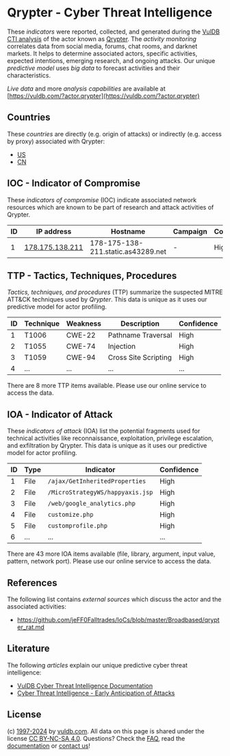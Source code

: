# Qrypter - Cyber Threat Intelligence

These _indicators_ were reported, collected, and generated during the [VulDB CTI analysis](https://vuldb.com/?kb.cti) of the actor known as [Qrypter](https://vuldb.com/?actor.qrypter). The _activity monitoring_ correlates data from social media, forums, chat rooms, and darknet markets. It helps to determine associated actors, specific activities, expected intentions, emerging research, and ongoing attacks. Our unique _predictive model_ uses _big data_ to forecast activities and their characteristics.

_Live data_ and more _analysis capabilities_ are available at [https://vuldb.com/?actor.qrypter](https://vuldb.com/?actor.qrypter)

## Countries

These _countries_ are directly (e.g. origin of attacks) or indirectly (e.g. access by proxy) associated with Qrypter:

* [US](https://vuldb.com/?country.us)
* [CN](https://vuldb.com/?country.cn)

## IOC - Indicator of Compromise

These _indicators of compromise_ (IOC) indicate associated network resources which are known to be part of research and attack activities of Qrypter.

ID | IP address | Hostname | Campaign | Confidence
-- | ---------- | -------- | -------- | ----------
1 | [178.175.138.211](https://vuldb.com/?ip.178.175.138.211) | 178-175-138-211.static.as43289.net | - | High

## TTP - Tactics, Techniques, Procedures

_Tactics, techniques, and procedures_ (TTP) summarize the suspected MITRE ATT&CK techniques used by _Qrypter_. This data is unique as it uses our predictive model for actor profiling.

ID | Technique | Weakness | Description | Confidence
-- | --------- | -------- | ----------- | ----------
1 | T1006 | CWE-22 | Pathname Traversal | High
2 | T1055 | CWE-74 | Injection | High
3 | T1059 | CWE-94 | Cross Site Scripting | High
4 | ... | ... | ... | ...

There are 8 more TTP items available. Please use our online service to access the data.

## IOA - Indicator of Attack

These _indicators of attack_ (IOA) list the potential fragments used for technical activities like reconnaissance, exploitation, privilege escalation, and exfiltration by Qrypter. This data is unique as it uses our predictive model for actor profiling.

ID | Type | Indicator | Confidence
-- | ---- | --------- | ----------
1 | File | `/ajax/GetInheritedProperties` | High
2 | File | `/MicroStrategyWS/happyaxis.jsp` | High
3 | File | `/web/google_analytics.php` | High
4 | File | `customize.php` | High
5 | File | `customprofile.php` | High
6 | ... | ... | ...

There are 43 more IOA items available (file, library, argument, input value, pattern, network port). Please use our online service to access the data.

## References

The following list contains _external sources_ which discuss the actor and the associated activities:

* https://github.com/jeFF0Falltrades/IoCs/blob/master/Broadbased/qrypter_rat.md

## Literature

The following _articles_ explain our unique predictive cyber threat intelligence:

* [VulDB Cyber Threat Intelligence Documentation](https://vuldb.com/?kb.cti)
* [Cyber Threat Intelligence - Early Anticipation of Attacks](https://www.scip.ch/en/?labs.20201022)

## License

(c) [1997-2024](https://vuldb.com/?kb.changelog) by [vuldb.com](https://vuldb.com/?kb.about). All data on this page is shared under the license [CC BY-NC-SA 4.0](https://creativecommons.org/licenses/by-nc-sa/4.0/). Questions? Check the [FAQ](https://vuldb.com/?kb.faq), read the [documentation](https://vuldb.com/?kb) or [contact us](https://vuldb.com/?contact)!
